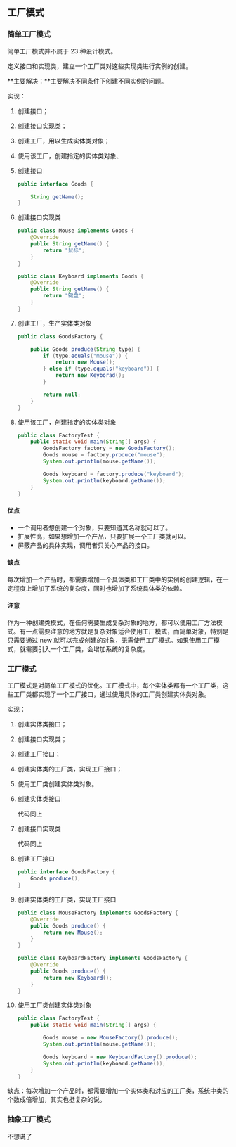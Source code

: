 ## 工厂模式



### 简单工厂模式

简单工厂模式并不属于 23 种设计模式。

定义接口和实现类，建立一个工厂类对这些实现类进行实例的创建。

**主要解决：**主要解决不同条件下创建不同实例的问题。



实现：

1. 创建接口；
2. 创建接口实现类；
3. 创建工厂，用以生成实体类对象；
4. 使用该工厂，创建指定的实体类对象、



1. 创建接口

   ```java
   public interface Goods {
   
       String getName();
   }
   ```

2. 创建接口实现类

   ```java
   public class Mouse implements Goods {
       @Override
       public String getName() {
           return "鼠标";
       }
   }
   ```

   ```java
   public class Keyboard implements Goods {
       @Override
       public String getName() {
           return "键盘";
       }
   }
   ```

3. 创建工厂，生产实体类对象

   ```java
   public class GoodsFactory {
   
       public Goods produce(String type) {
           if (type.equals("mouse")) {
               return new Mouse();
           } else if (type.equals("keyboard")) {
               return new Keyborad();
           }
   
           return null;
       }
   }
   ```

4. 使用该工厂，创建指定的实体类对象

   ```java
   public class FactoryTest {
       public static void main(String[] args) {
           GoodsFactory factory = new GoodsFactory();
           Goods mouse = factory.produce("mouse");
           System.out.println(mouse.getName());
   
           Goods keyboard = factory.produce("keyboard");
           System.out.println(keyboard.getName());
       }
   }
   ```



#### 优点

- 一个调用者想创建一个对象，只要知道其名称就可以了。 
- 扩展性高，如果想增加一个产品，只要扩展一个工厂类就可以。 
- 屏蔽产品的具体实现，调用者只关心产品的接口。



#### 缺点

每次增加一个产品时，都需要增加一个具体类和工厂类中的实例的创建逻辑，在一定程度上增加了系统的复杂度，同时也增加了系统具体类的依赖。



#### 注意

作为一种创建类模式，在任何需要生成复杂对象的地方，都可以使用工厂方法模式。有一点需要注意的地方就是复杂对象适合使用工厂模式，而简单对象，特别是只需要通过 new 就可以完成创建的对象，无需使用工厂模式。如果使用工厂模式，就需要引入一个工厂类，会增加系统的复杂度。



### 工厂模式

工厂模式是对简单工厂模式的优化。工厂模式中，每个实体类都有一个工厂类，这些工厂类都实现了一个工厂接口，通过使用具体的工厂类创建实体类对象。



实现：

1. 创建实体类接口；
2. 创建接口实现类；
3. 创建工厂接口；
4. 创建实体类的工厂类，实现工厂接口；
5. 使用工厂类创建实体类对象。



1. 创建实体类接口

   代码同上

2. 创建接口实现类

   代码同上

3. 创建工厂接口

   ```java
   public interface GoodsFactory {
       Goods produce();
   }
   ```
   
4. 创建实体类的工厂类，实现工厂接口

   ```java
   public class MouseFactory implements GoodsFactory {
       @Override
       public Goods produce() {
           return new Mouse();
       }
   }
   ```

   ```java
   public class KeyboardFactory implements GoodsFactory {
       @Override
       public Goods produce() {
           return new Keyboard();
       }
   }
   ```

5. 使用工厂类创建实体类对象

   ```java
   public class FactoryTest {
       public static void main(String[] args) {
   
           Goods mouse = new MouseFactory().produce();
           System.out.println(mouse.getName());
   
           Goods keyboard = new KeyboardFactory().produce();
           System.out.println(keyboard.getName());
       }
   }
   ```



缺点：每次增加一个产品时，都需要增加一个实体类和对应的工厂类，系统中类的个数成倍增加，其实也挺复杂的说。



### 抽象工厂模式

不想说了